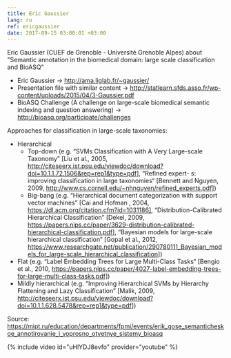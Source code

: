 ```yaml
---
title: Eric Gaussier
lang: ru
ref: ericgaussier
date: 2017-09-15 03:00:01 +03:00
---
```


Eric Gaussier (CUEF de Grenoble - Université Grenoble Alpes) about "Semantic annotation in the biomedical domain: large scale classification and BioASQ"

- Eric Gaussier -> http://ama.liglab.fr/~gaussier/
- Presentation file with similar content -> http://statlearn.sfds.asso.fr/wp-content/uploads/2015/04/3-Gaussier.pdf
- BioASQ Challenge (A challenge on large-scale biomedical semantic indexing and question answering) -> http://bioasq.org/participate/challenges

Approaches for classification in large-scale taxonomies:
* Hierarchical
  - Top-down (e.g. “SVMs Classification with A Very Large-scale Taxonomy” [Liu et al., 2005, http://citeseerx.ist.psu.edu/viewdoc/download?doi=10.1.1.72.1506&rep=rep1&type=pdf], “Refined expert- s: improving classification in large taxonomies“ [Bennett and Nguyen, 2009, http://www.cs.cornell.edu/~nhnguyen/refined_experts.pdf])
  - Big-bang (e.g. “Hierarchical document categorization with support vector machines” [Cai and Hofman , 2004, https://dl.acm.org/citation.cfm?id=1031186], “Distribution-Calibrated Hierarchical Classification” [Dekel, 2009, https://papers.nips.cc/paper/3629-distribution-calibrated-hierarchical-classification.pdf], “Bayesian models for large-scale hierarchical classification” [Gopal et al., 2012, https://www.researchgate.net/publication/290780111_Bayesian_models_for_large-scale_hierarchical_classification])
* Flat (e.g. “Label Embedding Trees for Large Multi-Class Tasks“ [Bengio et al., 2010, https://papers.nips.cc/paper/4027-label-embedding-trees-for-large-multi-class-tasks.pdf])
* Mildly hierarchical (e.g. “Improving Hierarchical SVMs by Hierarchy Flattening and Lazy Classification” [Malik, 2009, http://citeseerx.ist.psu.edu/viewdoc/download?doi=10.1.1.628.5478&rep=rep1&type=pdf])

Source: https://mipt.ru/education/departments/fpmi/events/erik_gose_semanticheskoe_annotirovanie_i_voprosno_otvetnye_sistemy_bioasq

{% include video id="uHlYDJ8evfo" provider="youtube" %}
